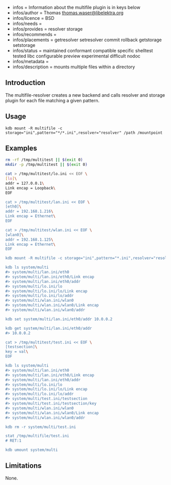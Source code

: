 - infos = Information about the multifile plugin is in keys below
- infos/author = Thomas <thomas.waser@libelektra.org>
- infos/licence = BSD
- infos/needs =
- infos/provides = resolver storage
- infos/recommends =
- infos/placements = getresolver setresolver commit rollback getstorage setstorage
- infos/status = maintained conformant compatible specific shelltest tested libc configurable preview experimental difficult nodoc
- infos/metadata =
- infos/description = mounts multiple files within a directory 

## Introduction ##

The multifile-resolver creates a new backend and calls resolver and storage plugin for each file matching a given pattern. 

## Usage ##

`kdb mount -R multifile -c storage="ini",pattern="*/*.ini",resolver="resolver" /path /mountpoint`

## Examples ##

```sh
rm -rf /tmp/multitest || $(exit 0)
mkdir -p /tmp/multitest || $(exit 0)

cat > /tmp/multitest/lo.ini << EOF \
[lo]\
addr = 127.0.0.1\
Link encap = Loopback\
EOF

cat > /tmp/multitest/lan.ini << EOF \
[eth0]\
addr = 192.168.1.216\
Link encap = Ethernet\
EOF

cat > /tmp/multitest/wlan.ini << EOF \
[wlan0]\
addr = 192.168.1.125\
Link encap = Ethernet\
EOF

kdb mount -R multifile -c storage="ini",pattern="*.ini",resolver="resolver" /tmp/multitest system/multi

kdb ls system/multi
#> system/multi/lan.ini/eth0
#> system/multi/lan.ini/eth0/Link encap
#> system/multi/lan.ini/eth0/addr
#> system/multi/lo.ini/lo
#> system/multi/lo.ini/lo/Link encap
#> system/multi/lo.ini/lo/addr
#> system/multi/wlan.ini/wlan0
#> system/multi/wlan.ini/wlan0/Link encap
#> system/multi/wlan.ini/wlan0/addr

kdb set system/multi/lan.ini/eth0/addr 10.0.0.2

kdb get system/multi/lan.ini/eth0/addr
#> 10.0.0.2

cat > /tmp/multitest/test.ini << EOF \
[testsection]\
key = val\
EOF

kdb ls system/multi
#> system/multi/lan.ini/eth0
#> system/multi/lan.ini/eth0/Link encap
#> system/multi/lan.ini/eth0/addr
#> system/multi/lo.ini/lo
#> system/multi/lo.ini/lo/Link encap
#> system/multi/lo.ini/lo/addr
#> system/multi/test.ini/testsection
#> system/multi/test.ini/testsection/key
#> system/multi/wlan.ini/wlan0
#> system/multi/wlan.ini/wlan0/Link encap
#> system/multi/wlan.ini/wlan0/addr

kdb rm -r system/multi/test.ini

stat /tmp/multifile/test.ini
# RET:1

kdb umount system/multi
```

## Limitations ##

None.
